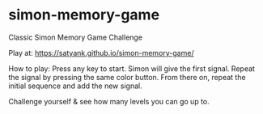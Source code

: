 # simon-memory-game
Classic Simon Memory Game Challenge

Play at: https://satyank.github.io/simon-memory-game/

How to play: Press any key to start. Simon will give the first signal. Repeat the signal by pressing the same color button. From there on, repeat the initial sequence and add the new signal.

Challenge yourself & see how many levels you can go up to.
